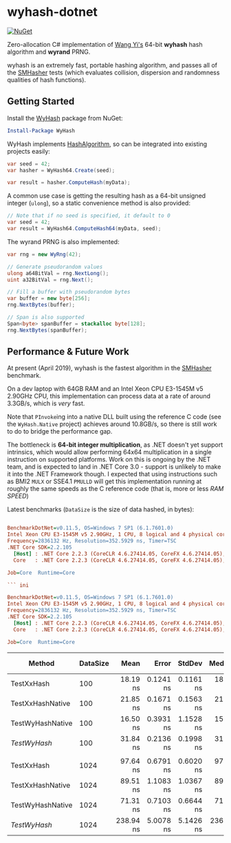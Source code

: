 wyhash-dotnet
=============
[![NuGet](https://img.shields.io/nuget/v/WyHash.svg)](https://www.nuget.org/packages/WyHash)

Zero-allocation C# implementation of [Wang Yi's](https://github.com/wangyi-fudan/wyhash) 64-bit **wyhash** hash algorithm and **wyrand** PRNG.

wyhash is an extremely fast, portable hashing algorithm, and passes all of the [SMHasher](https://github.com/rurban/smhasher) tests (which evaluates collision, dispersion and randomness qualities of hash functions).

Getting Started
-----

Install the [WyHash](https://www.nuget.org/packages/WyHash) package from NuGet:

```powershell
Install-Package WyHash
```

WyHash implements [HashAlgorithm](https://docs.microsoft.com/en-us/dotnet/api/system.security.cryptography.hashalgorithm?view=netframework-4.7.2), so can be integrated into existing projects easily:

```csharp
var seed = 42;
var hasher = WyHash64.Create(seed);

var result = hasher.ComputeHash(myData);
```

A common use case is getting the resulting hash as a 64-bit unsigned integer (`ulong`), so a static convenience method is also provided:

```csharp
// Note that if no seed is specified, it default to 0
var seed = 42;
var result = WyHash64.ComputeHash64(myData, seed);
```

The wyrand PRNG is also implemented:

```csharp
var rng = new WyRng(42);

// Generate pseudorandom values
ulong a64BitVal = rng.NextLong();
uint a32BitVal = rng.Next();

// Fill a buffer with pseudorandom bytes
var buffer = new byte[256];
rng.NextBytes(buffer);

// Span is also supported
Span<byte> spanBuffer = stackalloc byte[128];
rng.NextBytes(spanBuffer);
```

Performance & Future Work
-------------------------
At present (April 2019), wyhash is the fastest algorithm in the [SMHasher](https://github.com/rurban/smhasher) benchmark.

On a dev laptop with 64GB RAM and an Intel Xeon CPU E3-1545M v5 2.90GHz CPU, this implementation can process data at a rate of around 3.3GB/s, which is *very* fast.

Note that `PInvoke`ing into a native DLL built using the reference C code (see the `WyHash.Native` project) achieves around 10.8GB/s, so there is still work to do to bridge the performance gap.

The bottleneck is **64-bit integer multiplication**, as .NET doesn't yet support intrinsics, which would allow performing 64x64 multiplication in a single instruction on supported platforms. Work on this is ongoing by the .NET team, and is expected to land in .NET Core 3.0 - support is unlikely to make it into the .NET Framework though. I expected that using instructions such as BMI2 `MULX` or SSE4.1 `PMULLD` will get this implementation running at roughly the same speeds as the C reference code (that is, more or less *RAM SPEED*)

Latest benchmarks (`DataSize` is the size of data hashed, in bytes):

``` ini

BenchmarkDotNet=v0.11.5, OS=Windows 7 SP1 (6.1.7601.0)
Intel Xeon CPU E3-1545M v5 2.90GHz, 1 CPU, 8 logical and 4 physical cores
Frequency=2836132 Hz, Resolution=352.5929 ns, Timer=TSC
.NET Core SDK=2.2.105
  [Host] : .NET Core 2.2.3 (CoreCLR 4.6.27414.05, CoreFX 4.6.27414.05), 64bit RyuJIT
  Core   : .NET Core 2.2.3 (CoreCLR 4.6.27414.05, CoreFX 4.6.27414.05), 64bit RyuJIT

Job=Core  Runtime=Core  

``` ini

BenchmarkDotNet=v0.11.5, OS=Windows 7 SP1 (6.1.7601.0)
Intel Xeon CPU E3-1545M v5 2.90GHz, 1 CPU, 8 logical and 4 physical cores
Frequency=2836132 Hz, Resolution=352.5929 ns, Timer=TSC
.NET Core SDK=2.2.105
  [Host] : .NET Core 2.2.3 (CoreCLR 4.6.27414.05, CoreFX 4.6.27414.05), 64bit RyuJIT
  Core   : .NET Core 2.2.3 (CoreCLR 4.6.27414.05, CoreFX 4.6.27414.05), 64bit RyuJIT

Job=Core  Runtime=Core  

```
|           Method | DataSize |      Mean |     Error |    StdDev |    Median |       Min |       Max | Ratio | RatioSD | Rank | Gen 0 | Gen 1 | Gen 2 | Allocated |
|----------------- |--------- |----------:|----------:|----------:|----------:|----------:|----------:|------:|--------:|-----:|------:|------:|------:|----------:|
|       TestXxHash |      100 |  18.19 ns | 0.1241 ns | 0.1161 ns |  18.14 ns |  18.05 ns |  18.43 ns |  0.57 |    0.01 |    2 |     - |     - |     - |         - |
| TestXxHashNative |      100 |  21.85 ns | 0.1671 ns | 0.1563 ns |  21.90 ns |  21.63 ns |  22.08 ns |  0.69 |    0.01 |    3 |     - |     - |     - |         - |
| TestWyHashNative |      100 |  16.50 ns | 0.3931 ns | 1.1528 ns |  15.88 ns |  15.37 ns |  19.77 ns |  0.57 |    0.02 |    1 |     - |     - |     - |         - |
|     *TestWyHash* |      100 |  31.84 ns | 0.2136 ns | 0.1998 ns |  31.85 ns |  31.47 ns |  32.18 ns |  1.00 |    0.00 |    4 |     - |     - |     - |         - |
|                  |          |           |           |           |           |           |           |       |         |      |       |       |       |           |
|       TestXxHash |     1024 |  97.64 ns | 0.6791 ns | 0.6020 ns |  97.52 ns |  96.98 ns |  99.13 ns |  0.41 |    0.01 |    3 |     - |     - |     - |         - |
| TestXxHashNative |     1024 |  89.51 ns | 1.1083 ns | 1.0367 ns |  89.92 ns |  87.46 ns |  90.84 ns |  0.37 |    0.01 |    2 |     - |     - |     - |         - |
| TestWyHashNative |     1024 |  71.31 ns | 0.7103 ns | 0.6644 ns |  71.34 ns |  70.54 ns |  72.85 ns |  0.30 |    0.01 |    1 |     - |     - |     - |         - |
|     *TestWyHash* |     1024 | 238.94 ns | 5.0078 ns | 5.1426 ns | 236.56 ns | 234.14 ns | 249.36 ns |  1.00 |    0.00 |    4 |     - |     - |     - |         - |
